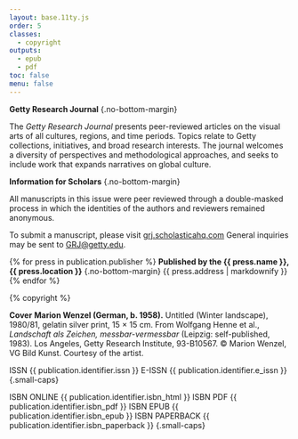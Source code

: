 ```yaml
---
layout: base.11ty.js
order: 5
classes:
  - copyright
outputs:
  - epub
  - pdf
toc: false
menu: false
---
```


**Getty Research Journal** {.no-bottom-margin}

The *Getty Research Journal* presents peer-reviewed articles on the visual arts of all cultures, regions, and time periods. Topics relate to Getty collections, initiatives, and broad research interests. The journal welcomes a diversity of perspectives and methodological approaches, and seeks to include work that expands narratives on global culture.

**Information for Scholars** {.no-bottom-margin}

All manuscripts in this issue were peer reviewed through a double-masked process in which the identities of the authors and reviewers remained anonymous.

To submit a manuscript, please visit
[grj.scholasticahq.com](https://grj.scholasticahq.com) 
General inquiries may be sent to 
GRJ@getty.edu.

{% for press in publication.publisher %}
**Published by the {{ press.name }}, {{ press.location }}** {.no-bottom-margin}
{{ press.address | markdownify }}
{% endfor %}

{% copyright %}

**Cover**
**Marion Wenzel (German, b. 1958).** Untitled (Winter landscape), 1980/81, gelatin silver print, 15 × 15 cm. From Wolfgang Henne et al., *Landschaft als Zeichen, messbar-vermessbar* (Leipzig: self-published, 1983). Los Angeles, Getty Research Institute, 93-B10567. © Marion Wenzel, VG Bild Kunst. Courtesy of the artist.

ISSN {{ publication.identifier.issn }}
E-ISSN {{ publication.identifier.e_issn }} {.small-caps}

ISBN ONLINE {{ publication.identifier.isbn_html }}
ISBN PDF {{ publication.identifier.isbn_pdf }}
ISBN EPUB {{ publication.identifier.isbn_epub }}
ISBN PAPERBACK {{ publication.identifier.isbn_paperback }} {.small-caps}
